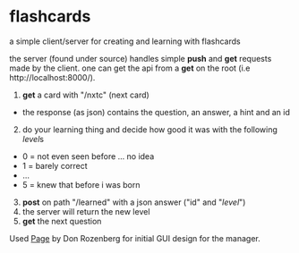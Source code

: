 # flashcards
a simple client/server for creating and learning with flashcards

the server (found under source) handles simple **push** and **get** requests made by the client. one can get the api from a **get** on the root (i.e http://localhost:8000/).

1. **get** a card with "/nxtc" (next card)
  * the response (as json) contains the question, an answer, a hint and an id
2. do your learning thing and decide how good it was with the following *level*s
  * 0 = not even seen before ... no idea
  * 1 = barely correct
  * ...
  * 5 = knew that before i was born
3. **post** on path "/learned" with a json answer ("id" and "*level*")
4. the server will return the new level
5. **get** the next question


Used [Page](http://page.sourceforge.net/) by Don Rozenberg for initial GUI design for the manager. 
